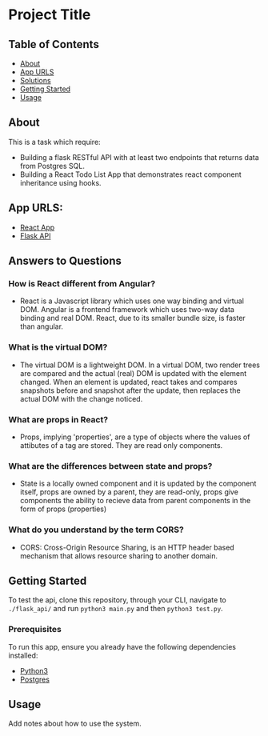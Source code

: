 # Project Title

## Table of Contents

- [About](#about)
- [App URLS](#links)
- [Solutions](#responses)
- [Getting Started](#getting_started)
- [Usage](#usage)

## About <a name = "about"></a>

This is a task which require:
- Building a flask RESTful API with at least two endpoints that returns data from Postgres SQL.
- Building a React Todo List App that demonstrates react component inheritance using hooks.

## App URLS: <a name = "links"> </a>
- [React App](https://kiotapay-git-master-collinsoden.vercel.app/)
- [Flask API](https://collinsoden.pythonanywhere.com/api/v1/)

## Answers to Questions <a name = "responses"></a>

### How is React different from Angular?
- React is a Javascript library which uses one way binding and virtual DOM. Angular is a frontend framework which uses two-way data binding and real DOM. React, due to its smaller bundle size, is faster than angular.

### What is the virtual DOM?
- The virtual DOM is a lightweight DOM. In a virtual DOM, two render trees are compared and the actual (real) DOM is updated with the element changed. When an element is updated, react takes and compares snapshots before and snapshot after the update, then replaces the actual DOM with the change noticed.

### What are props in React?
- Props, implying 'properties', are a type of objects where the values of attibutes of a tag are stored. They are read only components.

### What are the differences between state and props?
- State is a locally owned component and it is updated by the component itself, props are owned by a parent, they are read-only, props give components the ability to recieve data from parent components in the form of props (properties)

### What do you understand by the term CORS?
- CORS: Cross-Origin Resource Sharing, is an HTTP header based mechanism that allows resource sharing to another domain.

## Getting Started <a name = "getting_started"></a>

To test the api, clone this repository, through your CLI, navigate to `./flask_api/` and run `python3 main.py` and then `python3 test.py`.

### Prerequisites
To run this app, ensure you already have the following dependencies installed:
- [Python3](https://python.org)
- [Postgres](https://www.postgresql.org)


## Usage <a name = "usage"></a>

Add notes about how to use the system.
